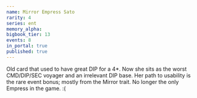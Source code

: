 ```yaml
---
name: Mirror Empress Sato
rarity: 4
series: ent
memory_alpha:
bigbook_tier: 13
events: 8
in_portal: true
published: true
---
```


Old card that used to have great DIP for a 4*. Now she sits as the worst CMD/DIP/SEC voyager and an irrelevant DIP base. Her path to usability is the rare event bonus; mostly from the Mirror trait. No longer the only Empress in the game. :(
